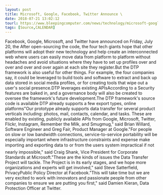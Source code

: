 ```yaml
---
layout: post
title: Microsoft, Google, Facebook, Twitter Announce \
date: 2018-07-21 13:02:12
tourl: https://www.bleepingcomputer.com/news/technology/microsoft-google-facebook-twitter-announce-data-transfer-project/
tags: [Source,CALENDAR]
---
```

Facebook, Google, Microsoft, and Twitter have announced on Friday, July 20, the After open-sourcing the code, the four tech giants hope that other platforms will adopt their new technology and help create an interconnected web where users can easily move data from platform to platform without headaches and avoid situations where they have to set up profiles over and over and over and over again at each site they register.But the DTP framework is also useful for other things. For example, the four companies say, it could be leveraged to build tools and software to extract and back up data stored in social media profiles, or for creating tools that wipe out a user's social presence.DTP leverages existing APIsAccording to a Security features are baked in, and a governance body will also be created to oversee the framework's future development.The DTP framework's source code is available DTP already supports a few export types, online platforms"Our prototype already supports data transfer for several product verticals including: photos, mail, contacts, calendar, and tasks. These are enabled by existing, publicly available APIs from Google, Microsoft, Twitter, Flickr, Instagram, Remember the Milk, and Smugmug," said Brian Willard, Software Engineer and Greg Fair, Product Manager at Google."For people on slow or low bandwidth connections, service-to-service portability will be especially important where infrastructure constraints and expense make importing and exporting data to or from the users system impractical if not nearly impossible," said Craig Shank, Vice President for Corporate Standards at Microsoft."These are the kinds of issues the Data Transfer Project will tackle. The Project is in its early stages, and we hope more organizations and experts will get involved," said Steve Satterfield, PrivacyPublic Policy Director at Facebook."This will take time but we are very excited to work with innovators and passionate people from other companies to ensure we are putting you first," said Damien Kieran, Data Protection Officer at Twitter.